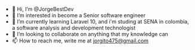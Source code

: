 - 👋 Hi, I’m @JorgeBestDev
- 👀 I’m interested in become a Senior software engineer
- 🌱 I’m currently learning Laravel 10, and i'm studing at SENA in colombia, a software analysis and development technologist
- 💞️ I’m looking to collaborate on anything that my knowledge can
- 📫 How to reach me, write me at jorgito475@gmail.com

<!---
JorgeBestDev/JorgeBestDev is a ✨ special ✨ repository because its `README.md` (this file) appears on your GitHub profile.
You can click the Preview link to take a look at your changes.
--->
